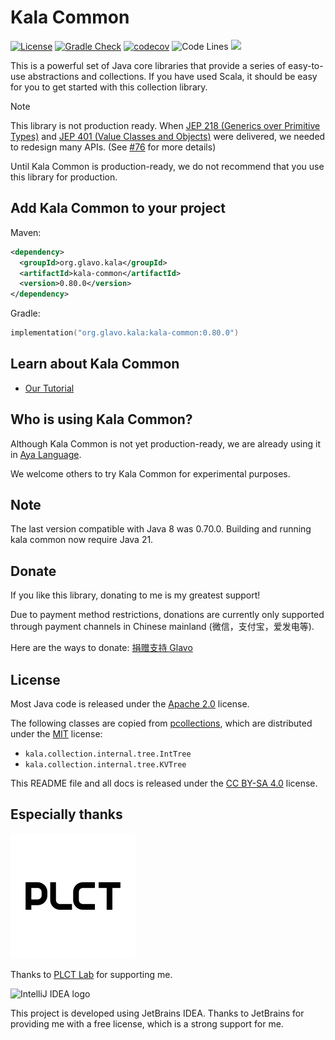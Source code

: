 # Kala Common

[![License](https://img.shields.io/badge/License-Apache_2.0-blue.svg)](https://github.com/Glavo/kala-common/blob/main/LICENSE)
[![Gradle Check](https://github.com/Glavo/kala-common/actions/workflows/check.yml/badge.svg)](https://github.com/Glavo/kala-common/actions/workflows/check.yml)
[![codecov](https://codecov.io/github/Glavo/kala-common/graph/badge.svg?token=IHM4ZK7K7A)](https://codecov.io/github/Glavo/kala-common)
![Code Lines](https://tokei.rs/b1/github/Glavo/kala-common?category=code)
[![](https://img.shields.io/maven-central/v/org.glavo.kala/kala-common?label=Maven%20Central)](https://search.maven.org/artifact/org.glavo.kala/kala-common)

This is a powerful set of Java core libraries that provide a series of easy-to-use abstractions and collections.
If you have used Scala, it should be easy for you to get started with this collection library.

> [!NOTE]
> This library is not production ready.
> When [JEP 218 (Generics over Primitive Types)](https://openjdk.org/jeps/218) and [JEP 401 (Value Classes and Objects)](https://openjdk.org/jeps/401) were delivered, 
> we needed to redesign many APIs. (See [#76](https://github.com/Glavo/kala-common/issues/76) for more details)
> 
> Until Kala Common is production-ready, we do not recommend that you use this library for production.

## Add Kala Common to your project

Maven:

```xml
<dependency>
  <groupId>org.glavo.kala</groupId>
  <artifactId>kala-common</artifactId>
  <version>0.80.0</version>
</dependency>
```

Gradle:
```kotlin
implementation("org.glavo.kala:kala-common:0.80.0")
```

## Learn about Kala Common

* [Our Tutorial](docs/Tutorial.md)

## Who is using Kala Common?

Although Kala Common is not yet production-ready,
we are already using it in [Aya Language](https://github.com/aya-prover/aya-dev).

We welcome others to try Kala Common for experimental purposes.

## Note

The last version compatible with Java 8 was 0.70.0. Building and running kala common now require Java 21.

## Donate

If you like this library, donating to me is my greatest support!

Due to payment method restrictions, donations are currently only supported through payment channels in Chinese mainland (微信，支付宝，爱发电等).

Here are the ways to donate: [捐赠支持 Glavo](https://donate.glavo.site/)

## License

Most Java code is released under the [Apache 2.0](./LICENSE) license.

The following classes are copied from [pcollections](https://github.com/hrldcpr/pcollections),
which are distributed under the [MIT](https://github.com/hrldcpr/pcollections/blob/master/LICENSE) license:

* `kala.collection.internal.tree.IntTree`
* `kala.collection.internal.tree.KVTree`

This README file and all docs is released under the [CC BY-SA 4.0](https://creativecommons.org/licenses/by-sa/4.0/) license.

## Especially thanks

<img alt="PLCT Logo" src="./PLCT.svg" width="200" height="200">

Thanks to [PLCT Lab](https://plctlab.org) for supporting me.

![IntelliJ IDEA logo](https://resources.jetbrains.com/storage/products/company/brand/logos/IntelliJ_IDEA.svg)

This project is developed using JetBrains IDEA.
Thanks to JetBrains for providing me with a free license, which is a strong support for me.
